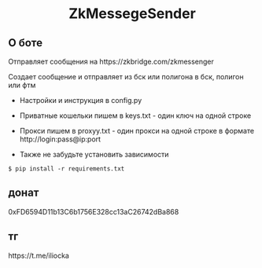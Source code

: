<h1 align="center">ZkMessegeSender</h1>

<h2>О боте</h2>
Отправляет сообщения на https://zkbridge.com/zkmessenger </br>


Создает сообщение и отправляет из бск или полигона в бск, полигон или фтм


* Настройки и инструкция в config.py

* Приватные кошельки пишем в keys.txt - один ключ на одной строке </br>

* Прокси пишем в proxyy.txt - один прокси на одной строке в формате http://login:pass@ip:port</br>

* Также не забудьте установить зависимости 

<pre><code>$ pip install -r requirements.txt</code></pre>




<h2>донат</h2> 0xFD6594D11b13C6b1756E328cc13aC26742dBa868
<h2>тг</h2> https://t.me/iliocka
